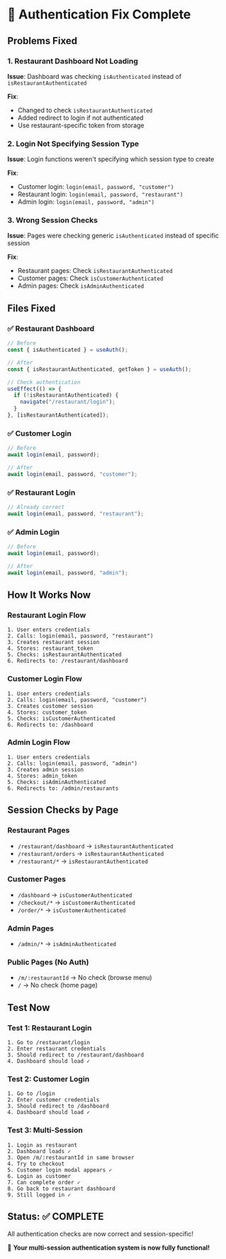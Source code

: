 # 🔐 Authentication Fix Complete

## Problems Fixed

### 1. Restaurant Dashboard Not Loading

**Issue**: Dashboard was checking `isAuthenticated` instead of `isRestaurantAuthenticated`

**Fix**:

- Changed to check `isRestaurantAuthenticated`
- Added redirect to login if not authenticated
- Use restaurant-specific token from storage

### 2. Login Not Specifying Session Type

**Issue**: Login functions weren't specifying which session type to create

**Fix**:

- Customer login: `login(email, password, "customer")`
- Restaurant login: `login(email, password, "restaurant")`
- Admin login: `login(email, password, "admin")`

### 3. Wrong Session Checks

**Issue**: Pages were checking generic `isAuthenticated` instead of specific session

**Fix**:

- Restaurant pages: Check `isRestaurantAuthenticated`
- Customer pages: Check `isCustomerAuthenticated`
- Admin pages: Check `isAdminAuthenticated`

## Files Fixed

### ✅ Restaurant Dashboard

```javascript
// Before
const { isAuthenticated } = useAuth();

// After
const { isRestaurantAuthenticated, getToken } = useAuth();

// Check authentication
useEffect(() => {
  if (!isRestaurantAuthenticated) {
    navigate("/restaurant/login");
  }
}, [isRestaurantAuthenticated]);
```

### ✅ Customer Login

```javascript
// Before
await login(email, password);

// After
await login(email, password, "customer");
```

### ✅ Restaurant Login

```javascript
// Already correct
await login(email, password, "restaurant");
```

### ✅ Admin Login

```javascript
// Before
await login(email, password);

// After
await login(email, password, "admin");
```

## How It Works Now

### Restaurant Login Flow

```
1. User enters credentials
2. Calls: login(email, password, "restaurant")
3. Creates restaurant session
4. Stores: restaurant_token
5. Checks: isRestaurantAuthenticated
6. Redirects to: /restaurant/dashboard
```

### Customer Login Flow

```
1. User enters credentials
2. Calls: login(email, password, "customer")
3. Creates customer session
4. Stores: customer_token
5. Checks: isCustomerAuthenticated
6. Redirects to: /dashboard
```

### Admin Login Flow

```
1. User enters credentials
2. Calls: login(email, password, "admin")
3. Creates admin session
4. Stores: admin_token
5. Checks: isAdminAuthenticated
6. Redirects to: /admin/restaurants
```

## Session Checks by Page

### Restaurant Pages

- `/restaurant/dashboard` → `isRestaurantAuthenticated`
- `/restaurant/orders` → `isRestaurantAuthenticated`
- `/restaurant/*` → `isRestaurantAuthenticated`

### Customer Pages

- `/dashboard` → `isCustomerAuthenticated`
- `/checkout/*` → `isCustomerAuthenticated`
- `/order/*` → `isCustomerAuthenticated`

### Admin Pages

- `/admin/*` → `isAdminAuthenticated`

### Public Pages (No Auth)

- `/m/:restaurantId` → No check (browse menu)
- `/` → No check (home page)

## Test Now

### Test 1: Restaurant Login

```
1. Go to /restaurant/login
2. Enter restaurant credentials
3. Should redirect to /restaurant/dashboard
4. Dashboard should load ✓
```

### Test 2: Customer Login

```
1. Go to /login
2. Enter customer credentials
3. Should redirect to /dashboard
4. Dashboard should load ✓
```

### Test 3: Multi-Session

```
1. Login as restaurant
2. Dashboard loads ✓
3. Open /m/:restaurantId in same browser
4. Try to checkout
5. Customer login modal appears ✓
6. Login as customer
7. Can complete order ✓
8. Go back to restaurant dashboard
9. Still logged in ✓
```

## Status: ✅ COMPLETE

All authentication checks are now correct and session-specific!

🚀 **Your multi-session authentication system is now fully functional!**
